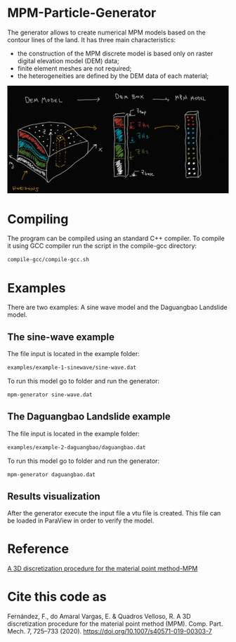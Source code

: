 # MPM-Particle-Generator

The generator allows to create numerical MPM models based on the contour lines of the land. It has three main characteristics: 

- the construction of the MPM discrete model is based only on raster digital elevation model (DEM) data;
- finite element meshes are not required;
- the heterogeneities are defined by the DEM data of each material;

![Alt text](examples/workflow/workflow.png?raw=true "Workflow of the MPM-Generator")

# Compiling

The program can be compiled using an standard C++ compiler. To compile it using GCC compiler run the script in the compile-gcc directory:

```bash
compile-gcc/compile-gcc.sh
```

# Examples

There are two examples: A sine wave model and the Daguangbao Landslide model.

## The sine-wave example

The file input is located in the example folder:

```bash
examples/example-1-sinewave/sine-wave.dat
```

To run this model go to folder and run the generator:

```bash
mpm-generator sine-wave.dat
```

## The Daguangbao Landslide example

The file input is located in the example folder:

```bash
examples/example-2-daguangbao/daguangbao.dat
```

To run this model go to folder and run the generator:

```bash
mpm-generator daguangbao.dat
```

## Results visualization

After the generator execute the input file a vtu file is created. This file can be loaded in ParaView in order to verify the model. 

# Reference

[A 3D discretization procedure for the material point method-MPM](https://doi.org/10.1007/s40571-019-00303-7)

# Cite this code as

Fernández, F., do Amaral Vargas, E. & Quadros Velloso, R. A 3D discretization procedure for the material point method (MPM). Comp. Part. Mech. 7, 725–733 (2020). https://doi.org/10.1007/s40571-019-00303-7
